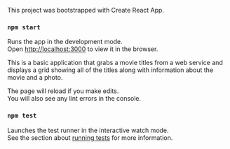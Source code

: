 This project was bootstrapped with Create React App.

### `npm start`

Runs the app in the development mode.<br>
Open [http://localhost:3000](http://localhost:3000) to view it in the browser.

This is a basic application that grabs a movie titles from a web service and displays a grid showing all of the titles along with information about the movie and a photo. 

The page will reload if you make edits.<br>
You will also see any lint errors in the console.

### `npm test`

Launches the test runner in the interactive watch mode.<br>
See the section about [running tests](#running-tests) for more information.